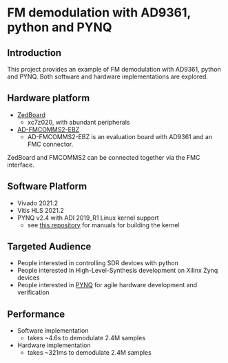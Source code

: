 # FM demodulation with AD9361, python and PYNQ

## Introduction

This project provides an example of FM demodulation with AD9361, python and PYNQ. Both software and hardware implementations are explored.

## Hardware platform
  * [ZedBoard](https://digilent.com/reference/programmable-logic/zedboard/start)
    * xc7z020, with abundant peripherals
  * [AD-FMCOMMS2-EBZ](https://www.analog.com/en/design-center/evaluation-hardware-and-software/evaluation-boards-kits/eval-ad-fmcomms2.html)
    * AD-FMCOMMS2-EBZ is an evaluation board with AD9361 and an FMC connector.
    
  ZedBoard and FMCOMMS2 can be connected together via the FMC interface.

## Software Platform

  * Vivado 2021.2
  * Vitis HLS 2021.2
  * PYNQ v2.4 with ADI 2019_R1 Linux kernel support
    * see [this repository](https://github.com/Godfly666/zedboard-adi-pynq) for manuals for building the kernel

## Targeted Audience

- People interested in controlling SDR devices with python
- People interested in High-Level-Synthesis development on Xilinx Zynq devices
- People interested in [PYNQ](http://www.pynq.io/) for agile hardware development and verification

## Performance

- Software implementation
  - takes ~4.6s to demodulate 2.4M samples
- Hardware implementation
  - takes ~321ms to demodulate 2.4M samples
